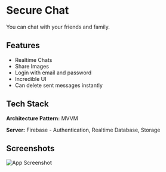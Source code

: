 
# Secure Chat

You can chat with your friends and family.


## Features

- Realtime Chats
- Share Images
- Login with email and password
- Incredible UI
- Can delete sent messages instantly


## Tech Stack

**Architecture Pattern:** MVVM

**Server:** Firebase - Authentication, Realtime Database, Storage


## Screenshots

![App Screenshot](https://blogger.googleusercontent.com/img/b/R29vZ2xl/AVvXsEh0OweN7bS62itB9JbIAxzv_o6MEkqRmurS7gi3mO6k5I5PI8XSLJhKyVfa8SauZV5kvT93FqW_KHiyXSD1ayj2Ubys7LEcAux130Nnco_ng-cCrLnlLYNgM41glD8C15047wzBkyq7tVNM2bvSCAK5ismE47MtAnXoFA9uSFvNw9cG7zUBZrgbMTxa7pM/s3288/Chat%20App.png)


